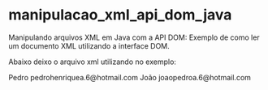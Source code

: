 # manipulacao_xml_api_dom_java
Manipulando arquivos XML em Java com a API DOM: Exemplo de como ler um documento XML utilizando a interface DOM.

Abaixo deixo o arquivo xml utilizando no exemplo:

<?xml version="1.0" encoding="UTF-8">
<agenda>
    <contato id="01">
        <nome>Pedro</nome>
        <email>pedrohenriquea.6@hotmail.com</email>
    </contato>
     <contato id="02">
        <nome>João</nome>
        <email>joaopedroa.6@hotmail.com</email>
    </contato>
</agenda>
